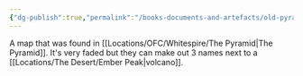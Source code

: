 ```yaml
---
{"dg-publish":true,"permalink":"/books-documents-and-artefacts/old-pyramid-map/","tags":["Unimportant"],"updated":"2025-08-11T11:53:31.256+01:00"}
---
```


A map that was found in [[Locations/OFC/Whitespire/The Pyramid\|The Pyramid]]. It's very faded but they can make out 3 names next to a [[Locations/The Desert/Ember Peak\|volcano]]. 